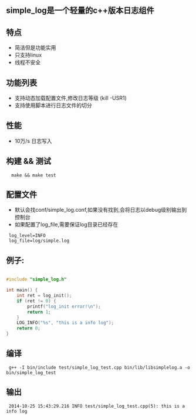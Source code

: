 ## simple_log是一个轻量的c++版本日志组件
## 特点

  * 简洁但是功能实用
  * 只支持linux
  * 线程不安全

## 功能列表
  * 支持动态加载配置文件,修改日志等级 (kill -USR1)
  * 支持使用脚本进行日志文件的切分

## 性能
  * 10万/s 日志写入

## 构建 && 测试

```
  make && make test
```

## 配置文件
 * 默认会找conf/simple_log.conf,如果没有找到,会将日志以debug级别输出到控制台
 * 如果配置了log_file,需要保证log目录已经存在
```
 log_level=INFO
 log_file=log/simple.log
```

## 例子:
```c++

#include "simple_log.h"

int main() {
    int ret = log_init();
    if (ret != 0) {
    	printf("log_init error!\n");
        return 1;
    }
    LOG_INFO("%s", "this is a info log");
    return 0;
}
```

## 编译
```
 g++ -I bin/include test/simple_log_test.cpp bin/lib/libsimplelog.a -o bin/simple_log_test
```

## 输出
```
 2014-10-25 15:43:29.216 INFO test/simple_log_test.cpp(5): this is a info log
```

